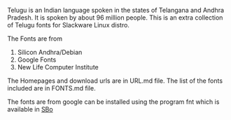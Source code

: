 Telugu is an Indian language spoken in the
states of Telangana and Andhra Pradesh. It is
spoken by about 96 million people.  This is an
extra collection of Telugu fonts for Slackware
Linux distro.

The Fonts are from

1. Silicon Andhra/Debian
2. Google Fonts
3. New Life Computer Institute

The Homepages and download urls are in URL.md file.
The list of the fonts included are in FONTS.md file.

The fonts are from google can be installed using the
program fnt which is available in [SBo](https://slackbuilds.org/repository/15.0/system/fnt/)
